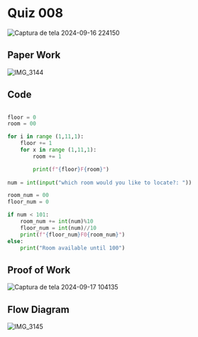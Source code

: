 # Quiz 008

![Captura de tela 2024-09-16 224150](https://github.com/user-attachments/assets/536dc908-ca2a-4c90-9800-3a98a666c34d)

## Paper Work

![IMG_3144](https://github.com/user-attachments/assets/d3140b9a-9486-4e04-88b1-5b96aa441ce6)

## Code

```py

floor = 0
room = 00

for i in range (1,11,1):
    floor += 1
    for x in range (1,11,1):
        room += 1

        print(f"{floor}F{room}")
       
num = int(input("which room would you like to locate?: "))

room_num = 00
floor_num = 0

if num < 101:
    room_num += int(num)%10
    floor_num = int(num)//10
    print(f"{floor_num}F0{room_num}")
else:
    print("Room available until 100")

```

## Proof of Work

![Captura de tela 2024-09-17 104135](https://github.com/user-attachments/assets/16f5352f-a71f-40f4-85ff-0221bdc3ccb8)


## Flow Diagram

![IMG_3145](https://github.com/user-attachments/assets/953535ef-a65d-45bd-9995-c415fbfd4d0e)


